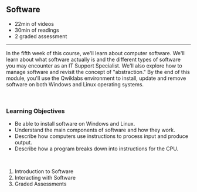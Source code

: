 ## Software

- 22min of videos
- 30min of readings
- 2 graded assessment

<hr>

In the fifth week of this course, we'll learn about computer software. We'll learn about what software actually is and the different types of software you may encounter as an IT Support Specialist. We'll also explore how to manage software and revisit the concept of "abstraction." By the end of this module, you'll use the Qwiklabs environment to install, update and remove software on both Windows and Linux operating systems.

<br>

### Learning Objectives

- Be able to install software on Windows and Linux.
- Understand the main components of software and how they work.
- Describe how computers use instructions to process input and produce output.
- Describe how a program breaks down into instructions for the CPU.

<br>

1. Introduction to Software
2. Interacting with Software
3. Graded Assessments
